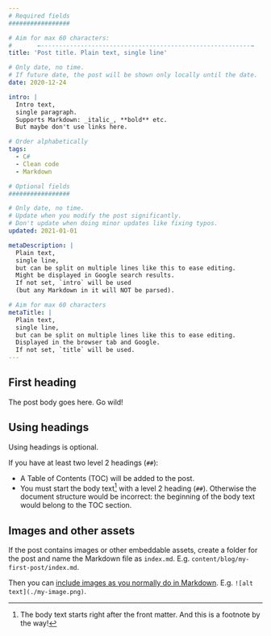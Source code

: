 ```yaml
---
# Required fields
#################

# Aim for max 60 characters:
#       ←----------------------------------------------------------→
title: 'Post title. Plain text, single line'

# Only date, no time.
# If future date, the post will be shown only locally until the date.
date: 2020-12-24

intro: |
  Intro text,
  single paragraph.
  Supports Markdown: _italic_, **bold** etc.
  But maybe don't use links here.

# Order alphabetically
tags:
  - C#
  - Clean code
  - Markdown

# Optional fields
#################

# Only date, no time.
# Update when you modify the post significantly.
# Don't update when doing minor updates like fixing typos.
updated: 2021-01-01

metaDescription: |
  Plain text,
  single line,
  but can be split on multiple lines like this to ease editing.
  Might be displayed in Google search results.
  If not set, `intro` will be used
  (but any Markdown in it will NOT be parsed).

# Aim for max 60 characters
metaTitle: |
  Plain text,
  single line,
  but can be split on multiple lines like this to ease editing.
  Displayed in the browser tab and Google.
  If not set, `title` will be used.
---
```


## First heading

The post body goes here.
Go wild!

## Using headings

Using headings is optional.

If you have at least two level 2 headings (`##`):

- A Table of Contents (TOC) will be added to the post.
- You must start the body text[^1] with a level 2 heading (`##`).
  Otherwise the document structure would be incorrect:
  the beginning of the body text would belong to the TOC section.

## Images and other assets

If the post contains images or other embeddable assets,
create a folder for the post
and name the Markdown file as `index.md`.
E.g. `content/blog/my-first-post/index.md`.

Then you can
[include images as you normally do in Markdown](https://mtsknn.fi/blog/how-to-remember-markdowns-link-syntax/#btw-images).
E.g. `![alt text](./my-image.png)`.

[^1]:
    The body text starts right after the front matter.
    And this is a footnote by the way!

